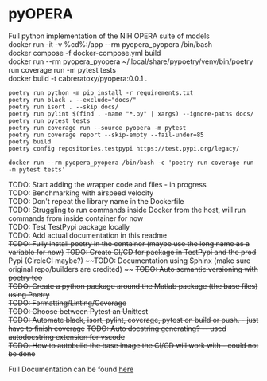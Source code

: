 # pyOPERA
Full python implementation of the NIH OPERA suite of models  
docker run -it -v %cd%:/app --rm pyopera_pyopera /bin/bash  
docker compose -f docker-compose.yml build  
docker run --rm pyopera_pyopera ~/.local/share/pypoetry/venv/bin/poetry run coverage run -m pytest tests  
docker build -t cabreratoxy/pyopera:0.0.1 .  

```
poetry run python -m pip install -r requirements.txt  
poetry run black . --exclude="docs/" 
poetry run isort . --skip docs/
poetry run pylint $(find . -name "*.py" | xargs) --ignore-paths docs/ 
poetry run pytest tests    
poetry run coverage run --source pyopera -m pytest  
poetry run coverage report --skip-empty --fail-under=85  
poetry build  
poetry config repositories.testpypi https://test.pypi.org/legacy/  

docker run --rm pyopera_pyopera /bin/bash -c 'poetry run coverage run -m pytest tests'   
```



TODO: Start adding the wrapper code and files - in progress  
TODO: Benchmarking with airspeed velocity  
TODO: Don't repeat the library name in the Dockerfile  
TODO: Struggling to run commands inside Docker from the host, will run commands from inside container for now  
TODO: Test TestPypi package locally  
TODO: Add actual documentation in this readme  
~~TODO: Fully install poetry in the container (maybe use the long name as a variable for now)~~
~~TODO: Create CI/CD for package in TestPypi and the prod Pypi (CircleCI maybe?)~~
~~TODO: Documentation using Sphinx (make sure original repo/builders are credited)  ~~
~~TODO: Auto semantic versioning with poetry too~~    
~~TODO: Create a python package around the Matlab package (the base files) using Poetry~~  
~~TODO: Formatting/Linting/Coverage~~  
~~TODO: Choose between Pytest an Unittest~~  
~~TODO: Automate black, isort, pylint, coverage, pytest on build or push. - just have to finish coverage~~
~~TODO: Auto docstring generating? -- used autodocstring extension for vscode~~  
~~TODO: How to autobuild the base image the CI/CD will work with - could not be done~~  

Full Documentation can be found [here](https://cabreratoxy.github.io/pyOPERA/)
